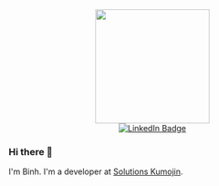 <div id="header" align="center">
  <img src="https://media.giphy.com/media/p4NLw3I4U0idi/giphy.gif" width="200"/>
</div>

<div id="badges"  align="center">
  <a href="https://www.linkedin.com/in/thanhbinh-duong/">
    <img src="https://img.shields.io/badge/LinkedIn-blue?style=for-the-badge&logo=linkedin&logoColor=white" alt="LinkedIn Badge"/>
  </a>
</div>


### Hi there 👋
I'm Binh. I'm a developer at <a href="https://www.linkedin.com/company/kumojin/">Solutions Kumojin</a>.

<!--
**ezmobivietnam/ezmobivietnam** is a ✨ _special_ ✨ repository because its `README.md` (this file) appears on your GitHub profile.

Here are some ideas to get you started:

- 🔭 I’m currently working on ...
- 🌱 I’m currently learning ...
- 👯 I’m looking to collaborate on ...
- 🤔 I’m looking for help with ...
- 💬 Ask me about ...
- 📫 How to reach me: ...
- 😄 Pronouns: ...
- ⚡ Fun fact: ...
-->
